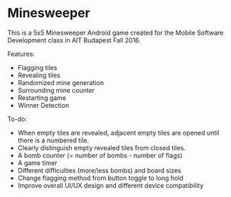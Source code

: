 # Minesweeper
This is a 5x5 Minesweeper Android game created for the Mobile Software Development class in AIT Budapest Fall 2016.

Features: 
- Flagging tiles
- Revealing tiles
- Randomized mine generation
- Surrounding mine counter
- Restarting game
- Winner Detection

To-do:
- When empty tiles are revealed, adjacent empty tiles are opened until there is a numbered tile. 
- Clearly distinguish empty revealed tiles from closed tiles.
- A bomb counter (= number of bombs - number of flags)
- A game timer
- Different difficulties (more/less bombs) and board sizes
- Change flagging method from button toggle to long hold
- Improve overall UI/UX design and different device compatibility 
